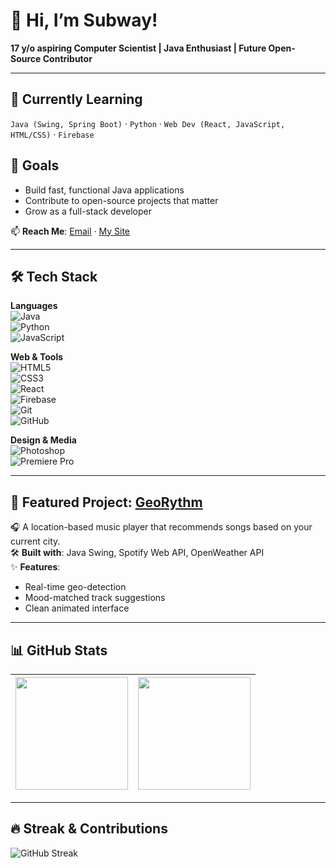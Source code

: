 # 👋 Hi, I’m Subway!  
**17 y/o aspiring Computer Scientist | Java Enthusiast | Future Open-Source Contributor**

---

## 🌱 Currently Learning  
`Java (Swing, Spring Boot)` · `Python` · `Web Dev (React, JavaScript, HTML/CSS)` · `Firebase`

## 🎯 Goals  
- Build fast, functional Java applications  
- Contribute to open-source projects that matter  
- Grow as a full-stack developer  

📫 **Reach Me**: [Email](mailto:ritualhere2@gmail.com) · [My Site](https://thewria.com)

---

## 🛠️ Tech Stack

**Languages**  
![Java](https://img.shields.io/badge/Java-%23ED8B00.svg?logo=openjdk&logoColor=white)  
![Python](https://img.shields.io/badge/Python-3670A0?logo=python&logoColor=ffdd54)  
![JavaScript](https://img.shields.io/badge/JavaScript-F7DF1E?logo=javascript&logoColor=black)

**Web & Tools**  
![HTML5](https://img.shields.io/badge/HTML5-E34F26?logo=html5&logoColor=white)  
![CSS3](https://img.shields.io/badge/CSS3-1572B6?logo=css3&logoColor=white)  
![React](https://img.shields.io/badge/React-20232A?logo=react&logoColor=61DAFB)  
![Firebase](https://img.shields.io/badge/Firebase-FFCA28?logo=firebase&logoColor=black)  
![Git](https://img.shields.io/badge/Git-F05032?logo=git&logoColor=white)  
![GitHub](https://img.shields.io/badge/GitHub-181717?logo=github&logoColor=white)

**Design & Media**  
![Photoshop](https://img.shields.io/badge/Photoshop-31A8FF?logo=adobephotoshop&logoColor=white)  
![Premiere Pro](https://img.shields.io/badge/Premiere%20Pro-9999FF?logo=adobepremierepro&logoColor=white)

---

## 🚀 Featured Project: [GeoRythm](https://github.com/justsubway/GeoRythm)  
🎧 A location-based music player that recommends songs based on your current city.  
🛠 **Built with**: Java Swing, Spotify Web API, OpenWeather API  
✨ **Features**:  
- Real-time geo-detection  
- Mood-matched track suggestions  
- Clean animated interface  

---

## 📊 GitHub Stats

| <img src="https://github-readme-stats.vercel.app/api?username=justsubway&show_icons=true&theme=radical&hide_border=true" height="180px"/> | <img src="https://github-readme-stats.vercel.app/api/top-langs/?username=justsubway&layout=compact&theme=radical&hide_border=true" height="180px"/> |
|------------------------------------------------------------------------------------------------------------------------------------------|---------------------------------------------------------------------------------------------------------------------------------------------------|

---

## 🔥 Streak & Contributions

![GitHub Streak](https://streak-stats.demolab.com/?user=justsubway&theme=radical&hide_border=true)
